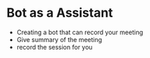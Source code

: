 # Bot as a Assistant

- Creating a bot that can record your meeting
- Give summary of the meeting
- record the session for you